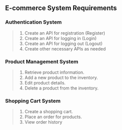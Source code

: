 ## E-commerce System Requirements

### Authentication System

> 1. Create an API for registration (Register)
> 2. Create an API for logging in (Login)
> 3. Create an API for logging out (Logout)
> 4. Create other necessary APIs as needed

### Product Management System

> 1. Retrieve product information.
> 2. Add a new product to the inventory.
> 3. Edit product details.
> 4. Delete a product from the inventory.

### Shopping Cart System

> 1. Create a shopping cart.
> 2. Place an order for products.
> 3. View order history
